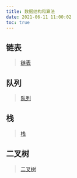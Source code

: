 ```yaml
---
title: 数据结构和算法
date: 2021-06-11 11:00:02
toc: true
---
```


## 链表
>[链表](/All/algorithm/linkedList "链表")

## 队列
>[队列](/All/algorithm/Queue "队列")

## 栈
>[栈](/All/algorithm/Stack "栈")

## 二叉树
>[二叉树](/All/algorithm/BinaryTree "二叉树")